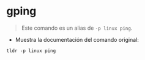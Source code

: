 # gping

> Este comando es un alias de `-p linux ping`.

- Muestra la documentación del comando original:

`tldr -p linux ping`
